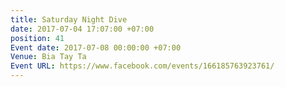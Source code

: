 ```yaml
---
title: Saturday Night Dive
date: 2017-07-04 17:07:00 +07:00
position: 41
Event date: 2017-07-08 00:00:00 +07:00
Venue: Bia Tay Ta
Event URL: https://www.facebook.com/events/166185763923761/
---
```


